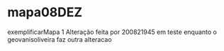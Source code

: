 # mapa08DEZ
exemplificarMapa
1 Alteração feita por 200821945
em teste enquanto o geovanisoliveira faz outra alteracao
